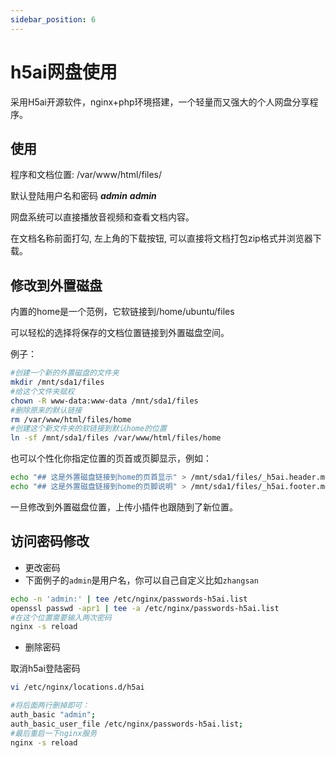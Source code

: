 ```yaml
---
sidebar_position: 6
---
```


# h5ai网盘使用
采用H5ai开源软件，nginx+php环境搭建，一个轻量而又强大的个人网盘分享程序。

## 使用
程序和文档位置: /var/www/html/files/

默认登陆用户名和密码 ***admin*** ***admin***

网盘系统可以直接播放音视频和查看文档内容。

在文档名称前面打勾, 左上角的下载按钮, 可以直接将文档打包zip格式并浏览器下载。

## 修改到外置磁盘
内置的home是一个范例，它软链接到/home/ubuntu/files

可以轻松的选择将保存的文档位置链接到外置磁盘空间。

例子：
```bash
#创建一个新的外置磁盘的文件夹
mkdir /mnt/sda1/files
#给这个文件夹赋权
chown -R www-data:www-data /mnt/sda1/files
#删除原来的默认链接
rm /var/www/html/files/home
#创建这个新文件夹的软链接到默认home的位置
ln -sf /mnt/sda1/files /var/www/html/files/home
```

也可以个性化你指定位置的页首或页脚显示，例如：
```bash
echo "## 这是外置磁盘链接到home的页首显示" > /mnt/sda1/files/_h5ai.header.md
echo "## 这是外置磁盘链接到home的页脚说明" > /mnt/sda1/files/_h5ai.footer.md
```

一旦修改到外置磁盘位置，上传小插件也跟随到了新位置。

## 访问密码修改
- 更改密码  
- 下面例子的`admin`是用户名，你可以自己自定义比如`zhangsan`

```bash
echo -n 'admin:' | tee /etc/nginx/passwords-h5ai.list
openssl passwd -apr1 | tee -a /etc/nginx/passwords-h5ai.list
#在这个位置需要输入两次密码
nginx -s reload
```

- 删除密码

取消h5ai登陆密码
```bash
vi /etc/nginx/locations.d/h5ai
```

```bash
#将后面两行删掉即可：
auth_basic "admin";
auth_basic_user_file /etc/nginx/passwords-h5ai.list;
#最后重启一下nginx服务
nginx -s reload
```
